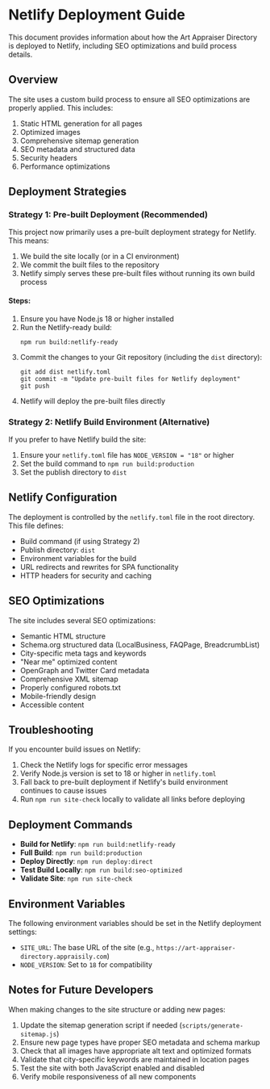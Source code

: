 # Netlify Deployment Guide

This document provides information about how the Art Appraiser Directory is deployed to Netlify, including SEO optimizations and build process details.

## Overview

The site uses a custom build process to ensure all SEO optimizations are properly applied. This includes:

1. Static HTML generation for all pages
2. Optimized images
3. Comprehensive sitemap generation
4. SEO metadata and structured data
5. Security headers
6. Performance optimizations

## Deployment Strategies

### Strategy 1: Pre-built Deployment (Recommended)

This project now primarily uses a pre-built deployment strategy for Netlify. This means:

1. We build the site locally (or in a CI environment)
2. We commit the built files to the repository
3. Netlify simply serves these pre-built files without running its own build process

#### Steps:

1. Ensure you have Node.js 18 or higher installed
2. Run the Netlify-ready build:
   ```
   npm run build:netlify-ready
   ```
3. Commit the changes to your Git repository (including the `dist` directory):
   ```
   git add dist netlify.toml
   git commit -m "Update pre-built files for Netlify deployment"
   git push
   ```
4. Netlify will deploy the pre-built files directly

### Strategy 2: Netlify Build Environment (Alternative)

If you prefer to have Netlify build the site:

1. Ensure your `netlify.toml` file has `NODE_VERSION = "18"` or higher
2. Set the build command to `npm run build:production`
3. Set the publish directory to `dist`

## Netlify Configuration

The deployment is controlled by the `netlify.toml` file in the root directory. This file defines:

- Build command (if using Strategy 2)
- Publish directory: `dist`
- Environment variables for the build
- URL redirects and rewrites for SPA functionality
- HTTP headers for security and caching

## SEO Optimizations

The site includes several SEO optimizations:

- Semantic HTML structure
- Schema.org structured data (LocalBusiness, FAQPage, BreadcrumbList)
- City-specific meta tags and keywords
- "Near me" optimized content
- OpenGraph and Twitter Card metadata
- Comprehensive XML sitemap
- Properly configured robots.txt
- Mobile-friendly design
- Accessible content

## Troubleshooting

If you encounter build issues on Netlify:

1. Check the Netlify logs for specific error messages
2. Verify Node.js version is set to 18 or higher in `netlify.toml`
3. Fall back to pre-built deployment if Netlify's build environment continues to cause issues
4. Run `npm run site-check` locally to validate all links before deploying

## Deployment Commands

- **Build for Netlify**: `npm run build:netlify-ready`
- **Full Build**: `npm run build:production`
- **Deploy Directly**: `npm run deploy:direct`
- **Test Build Locally**: `npm run build:seo-optimized`
- **Validate Site**: `npm run site-check`

## Environment Variables

The following environment variables should be set in the Netlify deployment settings:

- `SITE_URL`: The base URL of the site (e.g., `https://art-appraiser-directory.appraisily.com`)
- `NODE_VERSION`: Set to `18` for compatibility

## Notes for Future Developers

When making changes to the site structure or adding new pages:

1. Update the sitemap generation script if needed (`scripts/generate-sitemap.js`)
2. Ensure new page types have proper SEO metadata and schema markup
3. Check that all images have appropriate alt text and optimized formats
4. Validate that city-specific keywords are maintained in location pages
5. Test the site with both JavaScript enabled and disabled
6. Verify mobile responsiveness of all new components